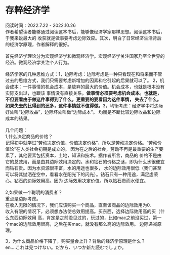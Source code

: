 # 存粹经济学  
阅读时间：2022.7.22 - 2022.10.26
<br>
作者希望读者能够通过阅读这本书后，能够像经济学家那样思想。阅读这本书后，于我来说最大的
收获就是做事要考虑边际效应。其次，明白了日常经济生活背后的经济学原理，作者解释的很好。
<br>
<br>
首先经济学理论分为宏观经济学和微观经济学。宏观经济学关注国家乃至全世界的经济。微观经济学关注个人行为。
<br>
<br>
经济学家的几种思维方式：1，边际考虑：边际考虑是一种只看现在和将来而不管过去的思维方式，我们只需要考虑新增加的因素和它引起的后果就可以了。
2，机会成本：一件事情的机会成本，是放弃的最大的价值。机会成本，也就是根本没有实际支出过，也跟该
事情没有直接关系。<b>做事情必须要考虑机会成本。也就是，不但要看由于做这件事得到了什么，更重要的要看因为这件事情，
失去了什么。如果失去的比得到的还多，这件事情就不值得做。</b>3，均衡考虑：经济学中将边际好处叫“边际收益”，边际坏处叫做“边际成本”。
均衡是不断比较边际收益和边际成本的结果。
<br>
<br>
几个问题：
<br>
1,什么决定商品的价格？ 
<br>
记得初中就学过“劳动决定价值，价值决定价格”，所以是劳动决定价格。“劳动价值论”在人类社会初期是成立的。
因为在之后的社会，劳动不再是最重要的生产要素了，其他要素包括资本，土地，知识和技术。据作者所言，商品的
价格不是由它的总效用，而是由其边际效用决定的。水和钻石的价格之谜，即为什么水很便宜而钻石贵。因为水资源很丰富，水的用途也很多，
水的边际效用很低（我们甚至可以将其抛洒在空中，看看水在阳光下的闪光）。钻石只有一种用途，满足虚荣心。钻石的边际效用高。因为
边际效用决定价值。所以钻石贵而水便宜。
<br>
<br>
2,如果做一个聪明的消费者？
<br>
重点是边际考虑。
<br>
在收入无限的情况下，我们应该购买一个商品，直至该商品的边际效用为0.
<br>
收入有限的情况下，必须想办法使总效用提高。买东西，选择边际效用高的买（什么东西边际效用
高，肯定是之前没见过的，玩过的，比如mac之前没买过，第一个mac的边际效用很高，之后在买mac，就没有那么高的边际效用。
边际递减原理。

3，为什么商品价格下降了，购买量会上升？背后的经济学原理是什么？ 
<br>
en....これは見つけない。だから、いつか新た読むでしょか。
